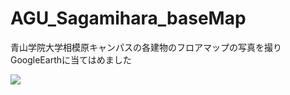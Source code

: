 # AGU_Sagamihara_baseMap
青山学院大学相模原キャンパスの各建物のフロアマップの写真を撮りGoogleEarthに当てはめました

![](https://cloud.githubusercontent.com/assets/416977/16725368/e794cc64-4791-11e6-90d4-83e36d280254.png)


